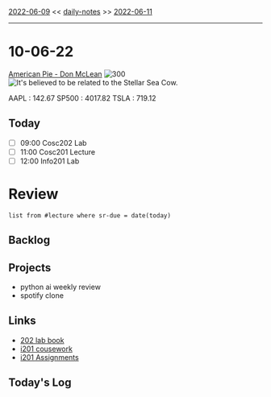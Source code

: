 [2022-06-09](daily_notes/2022-06-09) << [daily-notes](notes/daily-notes.md) >> [2022-06-11](daily_notes/2022-06-11)

---
# 10-06-22
[American Pie - Don McLean](spotify:album:10jsW2NYd9blCrDITMh2zS)
![300](https://i.scdn.co/image/8d28530dd1cf226a09e7c4e7bddf5b1a0160b85f)
![It's believed to be related to the Stellar Sea Cow.](https://imgs.xkcd.com/comics/shuttle_skeleton.png)

AAPL : 142.67 
SP500 : 4017.82 
TSLA : 719.12

## Today
- [ ] 09:00 Cosc202 Lab
- [ ] 11:00 Cosc201 Lecture
- [ ] 12:00 Info201 Lab

# Review
```dataview
list from #lecture where sr-due = date(today)
```

## Backlog

## Projects
- python ai weekly review
- spotify clone

## Links
- [202 lab book](C:\Users\Jet%20Hughes\Documents\Personal\COSC202LabBook-2.pdf)
- [i201 cousework](https://isgb.otago.ac.nz/infosci/INFO201/labs_release/raw/master/output/info201_labs.html#)
- [i201 Assignments](https://isgb.otago.ac.nz/info201/shared/assignments_release/raw/master/output/info201_assignments.html)

## Today's Log